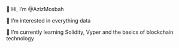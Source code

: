 👋 Hi, I’m @AzizMosbah

👀 I’m interested in everything data

🌱 I’m currently learning Solidity, Vyper and the basics of blockchain technology

<!---
AzizMosbah/AzizMosbah is a ✨ special ✨ repository because its `README.md` (this file) appears on your GitHub profile.
You can click the Preview link to take a look at your changes.
--->
